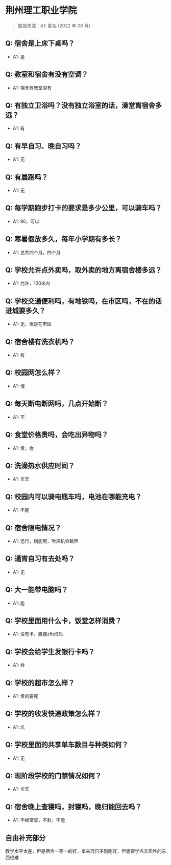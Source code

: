 # 荆州理工职业学院

> 数据来源：A1: 匿名 (2022 年 06 月)

## Q: 宿舍是上床下桌吗？

- A1: 是

## Q: 教室和宿舍有没有空调？

- A1: 宿舍有教室没有

## Q: 有独立卫浴吗？没有独立浴室的话，澡堂离宿舍多远？

- A1: 有

## Q: 有早自习、晚自习吗？

- A1: 无

## Q: 有晨跑吗？

- A1: 无

## Q: 每学期跑步打卡的要求是多少公里，可以骑车吗？

- A1: 90，可以

## Q: 寒暑假放多久，每年小学期有多长？

- A1: 总共四个月，四个月

## Q: 学校允许点外卖吗，取外卖的地方离宿舍楼多远？

- A1: 允许，100米内

## Q: 学校交通便利吗，有地铁吗，在市区吗，不在的话进城要多久？

- A1: 无，但是在市区

## Q: 宿舍楼有洗衣机吗？

- A1: 有

## Q: 校园网怎么样？

- A1: 慢

## Q: 每天断电断网吗，几点开始断？

- A1: 不

## Q: 食堂价格贵吗，会吃出异物吗？

- A1: 贵，会

## Q: 洗澡热水供应时间？

- A1: 全天

## Q: 校园内可以骑电瓶车吗，电池在哪能充电？

- A1: 不能

## Q: 宿舍限电情况？

- A1: 还行，锅能用，吹风机会跳匝

## Q: 通宵自习有去处吗？

- A1: 无

## Q: 大一能带电脑吗？

- A1: 能

## Q: 学校里面用什么卡，饭堂怎样消费？

- A1: 没有卡，直接zfb扫码

## Q: 学校会给学生发银行卡吗？

- A1: 会

## Q: 学校的超市怎么样？

- A1: 贵的要死

## Q: 学校的收发快递政策怎么样？

- A1: 坑

## Q: 学校里面的共享单车数目与种类如何？

- A1: 无

## Q: 现阶段学校的门禁情况如何？

- A1: 全天

## Q: 宿舍晚上查寝吗，封寝吗，晚归能回去吗？

- A1: 不经常查，不封，不能

## 自由补充部分

教学水平太差，但是宿舍一等一的好，拿来混日子刚刚好，但想要学点实质性的东西很难